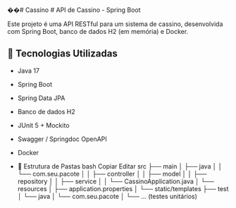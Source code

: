 ��#   C a s s i n o 
 
 # API de Cassino - Spring Boot

Este projeto é uma API RESTful para um sistema de cassino, desenvolvida com Spring Boot, banco de dados H2 (em memória) e Docker.

## 🧰 Tecnologias Utilizadas

- Java 17
- Spring Boot
- Spring Data JPA
- Banco de dados H2
- JUnit 5 + Mockito
- Swagger / Springdoc OpenAPI
- Docker

- 📁 Estrutura de Pastas
bash
Copiar
Editar
src
├── main
│   ├── java
│   │   └── com.seu.pacote
│   │       ├── controller
│   │       ├── model
│   │       ├── repository
│   │       ├── service
│   │       └── CassinoApplication.java
│   └── resources
│       ├── application.properties
│       └── static/templates
├── test
│   └── java
│       └── com.seu.pacote
│           └── ... (testes unitários)
